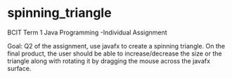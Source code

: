 # spinning_triangle
BCIT Term 1 Java Programming -Individual Assignment

Goal: Q2 of the assignment, use javafx to create a spinning triangle. On the final product, the user should be able to increase/decrease the size or the triangle along with rotating it by dragging the mouse across the javafx surface. 
